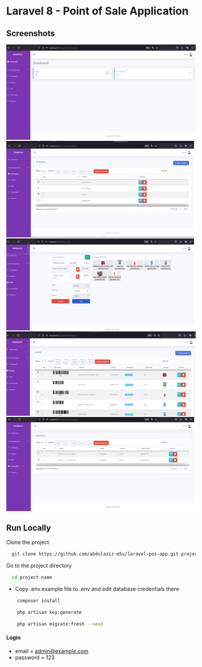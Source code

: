 # Laravel 8 - Point of Sale Application

## Screenshots

![p1](/p1.png)
![p2](/p2.png)
![P3](/P3.png)
![P5](/P5.png)
![P4](/P4.png)

## Run Locally

Clone the project

```bash
  git clone https://github.com/abdulaziz-m5u/laravel-pos-app.git project-name
```

Go to the project directory

```bash
  cd project-name
```

-   Copy .env.example file to .env and edit database credentials there

```bash
    composer install
```

```bash
    php artisan key:generate
```

```bash
    php artisan migrate:fresh --seed
```

#### Login

-   email = admin@example.com
-   password = 123
